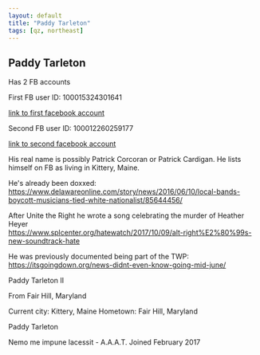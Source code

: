 ```yaml
---
layout: default
title: "Paddy Tarleton"
tags: [qz, northeast]
---
```



## Paddy Tarleton
Has 2 FB accountsFirst FB user ID: 100015324301641[link to first facebook account](https://www.facebook.com/100015324301641)Second FB user ID: 100012260259177[link to second facebook account](https://www.facebook.com/100012260259177)His real name is possibly Patrick Corcoran or Patrick Cardigan. He lists himself on FB as living in Kittery, Maine.He's already been doxxed:  https://www.delawareonline.com/story/news/2016/06/10/local-bands-boycott-musicians-tied-white-nationalist/85644456/  After Unite the Right he wrote a song celebrating the murder of Heather Heyer  https://www.splcenter.org/hatewatch/2017/10/09/alt-right%E2%80%99s-new-soundtrack-hateHe was previously documented being part of the TWP:  https://itsgoingdown.org/news-didnt-even-know-going-mid-june/


 Paddy Tarleton II


 From Fair Hill, Maryland

Current city: Kittery, Maine
Hometown: Fair Hill, Maryland






 Paddy Tarleton


 Nemo me impune lacessit - A.A.A.T. Joined February 2017


